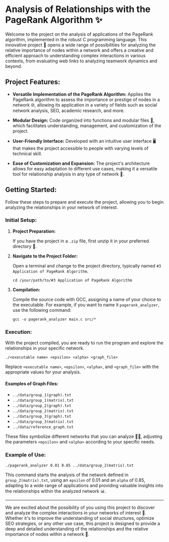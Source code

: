 # Analysis of Relationships with the PageRank Algorithm ✨

Welcome to the project on the analysis of applications of the PageRank algorithm, implemented in the robust C programming language. This innovative project 🚀 opens a wide range of possibilities for analyzing the relative importance of nodes within a network and offers a creative and efficient approach to understanding complex interactions in various contexts, from evaluating web links to analyzing teamwork dynamics and beyond.

## Project Features:

- **Versatile Implementation of the PageRank Algorithm:** Applies the PageRank algorithm to assess the importance or prestige of nodes in a network 🌐, allowing its application in a variety of fields such as social network analysis, SEO, academic research, and more.

- **Modular Design:** Code organized into functions and modular files 📁, which facilitates understanding, management, and customization of the project.

- **User-Friendly Interface:** Developed with an intuitive user interface 🖥️ that makes the project accessible to people with varying levels of technical skill.

- **Ease of Customization and Expansion:** The project's architecture allows for easy adaptation to different use cases, making it a versatile tool for relationship analysis in any type of network 🔧.

## Getting Started:

Follow these steps to prepare and execute the project, allowing you to begin analyzing the relationships in your network of interest.

### Initial Setup:

1. **Project Preparation:**

   If you have the project in a `.zip` file, first unzip it in your preferred directory 📂.

2. **Navigate to the Project Folder:**

   Open a terminal and change to the project directory, typically named `#3 Application of PageRank Algorithm`.

   ```
   cd /your/path/to/#3 Application of PageRank Algorithm
   ```

3. **Compilation:**

   Compile the source code with GCC, assigning a name of your choice to the executable. For example, if you want to name it `pagerank_analyzer`, use the following command:

   ```
   gcc -o pagerank_analyzer main.c src/*
   ```

### Execution:

With the project compiled, you are ready to run the program and explore the relationships in your specific network.

```
./<executable name> <epsilon> <alpha> <graph_file>
```

Replace `<executable name>`, `<epsilon>`, `<alpha>`, and `<graph_file>` with the appropriate values for your analysis.

#### Examples of Graph Files:

- `../data/group_1(graph).txt`
- `../data/group_1(matrix).txt`
- `../data/group_2(graph).txt`
- `../data/group_2(matrix).txt`
- `../data/group_3(graph).txt`
- `../data/group_3(matrix).txt`
- `../data/reference_graph.txt`

These files symbolize different networks that you can analyze 🕵️‍♂️, adjusting the parameters `<epsilon>` and `<alpha>` according to your specific needs.

### Example of Use:

```
./pagerank_analyzer 0.01 0.85 ../data/group_2(matrix).txt
```

This command starts the analysis of the network defined in `group_2(matrix).txt`, using an `epsilon` of 0.01 and an `alpha` of 0.85, adapting to a wide range of applications and providing valuable insights into the relationships within the analyzed network 📊.

---

We are excited about the possibility of you using this project to discover and analyze the complex interactions in your networks of interest 🌟. Whether it's to improve the understanding of social structures, optimize SEO strategies, or any other use case, this project is designed to provide a deep and detailed understanding of the relationships and the relative importance of nodes within a network 🚀.